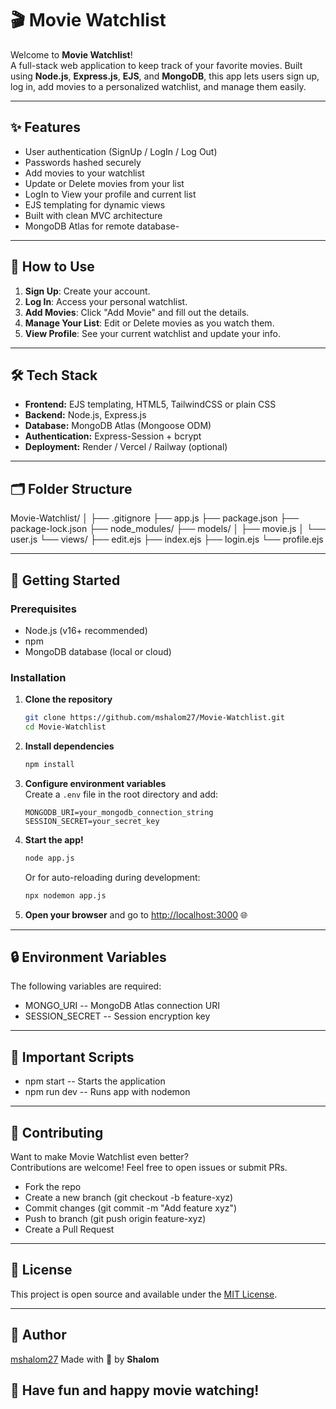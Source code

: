 # 🎬 Movie Watchlist

Welcome to **Movie Watchlist**!  
A full-stack web application to keep track of your favorite movies. 
Built using **Node.js**, **Express.js**, **EJS**, and **MongoDB**, 
this app lets users sign up, log in, add movies to a personalized watchlist, and manage them easily.

---

## ✨ Features

- User authentication (SignUp / LogIn / Log Out)
- Passwords hashed securely
- Add movies to your watchlist
- Update or Delete movies from your list
- LogIn to View your profile and current list
- EJS templating for dynamic views
- Built with clean MVC architecture
- MongoDB Atlas for remote database- 

---

## 🤩 How to Use

1. **Sign Up**: Create your account.
2. **Log In**: Access your personal watchlist.
3. **Add Movies**: Click "Add Movie" and fill out the details.
4. **Manage Your List**: Edit or Delete movies as you watch them.
5. **View Profile**: See your current watchlist and update your info.

---

## 🛠️ Tech Stack

- **Frontend:** EJS templating, HTML5, TailwindCSS or plain CSS
- **Backend:** Node.js, Express.js
- **Database:** MongoDB Atlas (Mongoose ODM)
- **Authentication:** Express-Session + bcrypt
- **Deployment:** Render / Vercel / Railway (optional)
  
---

## 🗂️ Folder Structure

Movie-Watchlist/
│
├── .gitignore
├── app.js
├── package.json
├── package-lock.json
├── node_modules/
├── models/
│   ├── movie.js
│   └── user.js
└── views/
    ├── edit.ejs
    ├── index.ejs
    ├── login.ejs
    └── profile.ejs

---

## 🚀 Getting Started

### Prerequisites

- Node.js (v16+ recommended) 
- npm 
- MongoDB database (local or cloud) 

### Installation

1. **Clone the repository**  
    ```sh
    git clone https://github.com/mshalom27/Movie-Watchlist.git
    cd Movie-Watchlist
    ```

2. **Install dependencies**  
    ```sh
    npm install
    ```

3. **Configure environment variables**  
    Create a `.env` file in the root directory and add:
    ```
    MONGODB_URI=your_mongodb_connection_string
    SESSION_SECRET=your_secret_key
    ```

4. **Start the app!**  
    ```sh
    node app.js
    ```
    Or for auto-reloading during development:
    ```sh
    npx nodemon app.js
    ```

5. **Open your browser** and go to [http://localhost:3000](http://localhost:3000) 🌐

---

## 🔒 Environment Variables

The following variables are required:

- MONGO_URI	        --     MongoDB Atlas connection URI
- SESSION_SECRET	  --     Session encryption key

---

## 📌 Important Scripts

- npm start	    --     Starts the application
- npm run dev	  --    Runs app with nodemon

---

## 🤝 Contributing

Want to make Movie Watchlist even better?  
Contributions are welcome! Feel free to open issues or submit PRs.

- Fork the repo
- Create a new branch (git checkout -b feature-xyz)
- Commit changes (git commit -m "Add feature xyz")
- Push to branch (git push origin feature-xyz)
- Create a Pull Request

---

## 📄 License

This project is open source and available under the [MIT License](LICENSE).

---

## 👤 Author

[mshalom27](https://github.com/mshalom27)
Made with 💜 by **Shalom**


## 🎉 Have fun and happy movie watching!
